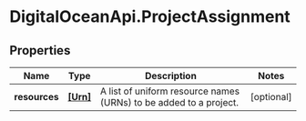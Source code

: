 # DigitalOceanApi.ProjectAssignment

## Properties
Name | Type | Description | Notes
------------ | ------------- | ------------- | -------------
**resources** | [**[Urn]**](Urn.md) | A list of uniform resource names (URNs) to be added to a project. | [optional] 

